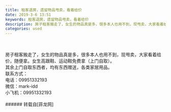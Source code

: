 ```yaml
---
title: 租客退房，遗留物品甩卖，看着给价
date: 2019-3-6 13:51
keywords: 租客退房，遗留物品甩卖，看着给价
description: 房子租客搬走了，女生的物品真是多，很多本人也用不到，现甩卖，大家看着给价，随便拿。女生高跟鞋、运动鞋免费拿（上门自取）。其余上门自取东西者，均有东西赠送，各类家居用品。联系方式：电话：09951332193微信：mark-idd小飞机：09951332193
categories: used
---
```

<td class="t_f" id="postmessage_3167780">

<br/>
<br/>
房子租客搬走了，女生的物品真是多，很多本人也用不到，现甩卖，大家看着给价，随便拿。女生高跟鞋、运动鞋免费拿（上门自取）。<br/>
其余上门自取东西者，均有东西赠送，各类家居用品。<br/>
联系方式：<br/>
电话：09951332193<br/>
微信：mark-idd<br/>
小飞机：09951332193<br/>
<br/>
</td>
###### 转载自[菲龙网]